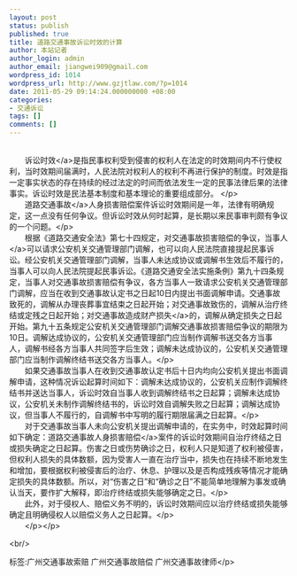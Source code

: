 ```yaml
---
layout: post
status: publish
published: true
title: 道路交通事故诉讼时效的计算
author: 本站记者
author_login: admin
author_email: jiangwei909@gmail.com
wordpress_id: 1014
wordpress_url: http://www.gzjtlaw.com/?p=1014
date: 2011-05-29 09:14:24.000000000 +08:00
categories:
- 交通诉讼
tags: []
comments: []
---
```

<p><p><br>　　<a>诉讼时效<&#47;a>是指民事权利受到侵害的权利人在法定的时效期间内不行使权利，当时效期间届满时，人民法院对权利人的权利不再进行保护的制度。时效是指一定事实状态的存在持续的经过法定的时间而依法发生一定的民事法律后果的法律事实。诉讼时效是民法基本制度和基本理论的重要组成部分。 <&#47;p><br>　　道路<a>交通事故<&#47;a>人身损害赔偿案件诉讼时效期间是一年，法律有明确规定，这一点没有任何争议。但诉讼时效从何时起算，是长期以来民事审判颇有争议的一个问题。<&#47;p><br>　　根据《道路交通安全法》第七十四规定，对交通事故损害赔偿的争议，<a>当事人<&#47;a>可以请求公安机关交通管理部门调解，也可以向人民法院直接提起民事诉讼。经公安机关交通管理部门调解，当事人未达成协议或调解书生效后不履行的，当事人可以向人民法院提起民事诉讼。《道路交通安全法实施条例》第九十四条规定，当事人对交通事故损害赔偿有争议，各方当事人一致请求公安机关交通管理部门调解，应当在收到交通事故认定书之日起10日内提出书面调解申请。交通事故致死的，调解从办理丧葬事宜结束之日起开始；对交通事故致伤的，调解从治疗终结或定残之日起开始；对交通事故造成财产<a>损失<&#47;a>的，调解从确定损失之日起开始。第九十五条规定公安机关交通管理部门调解交通事故损害赔偿争议的期限为10日。调解达成协议的，公安机关交通管理部门应当制作调解书送交各方当事人，调解书经各方当事人共同签字后生效；调解未达成协议的，公安机关交通管理部门应当制作调解终结书送交各方当事人。<&#47;p><br>　　如果交通事故当事人在收到交通事故认定书后十日内均向公安机关提出书面调解申请，这种情况诉讼起算时间如下：调解未达成协议的，公安机关应制作调解终结书并送达当事人，诉讼时效自当事人收到调解终结书之日起算；调解未达成协议，公安机关未制作调解终结书的，诉讼时效自调解失败之日起算；调解达成协议，但当事人不履行的，自调解书中写明的履行期限届满之日起算。<&#47;p><br>　　对于交通事故当事人未向公安机关提出调解申请的，在实务中，时效起算时间如下确定：道路<a>交通事故人身损害赔偿<&#47;a>案件的诉讼时效期间自治疗终结之日或损失确定之日起算。伤害之日或伤势确诊之日，权利人只是知道了权利被侵害，但权利人损失的具体数额，因为受害人一直在治疗当中，损失也在持续不断地发生和增加，要根据权利被侵害后的治疗、休息、护理以及是否构成残疾等情况才能确定损失的具体数额。所以，对&ldquo;伤害之日&rdquo;和&ldquo;确诊之日&rdquo;不能简单地理解为事发或确认当天，要作扩大解释，即治疗终结或损失能够确定之日。<&#47;p><br>　　此外，对于侵权人、赔偿义务不明的，诉讼时效期间应以治疗终结或损失能够确定且明确侵权人以赔偿义务人之日起算。<&#47;p><br>　　<&#47;p><&#47;p><br&#47;><p>标签:广州交通事故索赔 广州交通事故赔偿 广州交通事故律师<&#47;p>
